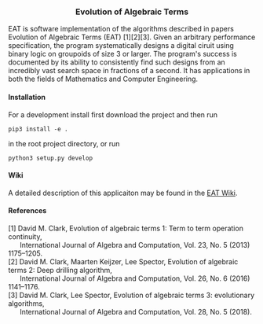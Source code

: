 <h3 align="center">Evolution of Algebraic Terms</h3>

<p>
EAT is software implementation of the algorithms described in papers Evolution of Algebraic Terms (EAT) [1][2][3]. Given an arbitrary performance specification, the program systematically designs a digital ciruit using binary logic on groupoids of size 3 or larger. The program's success is documented by its ability to consistently find such designs from an incredibly vast search space in fractions of
a second. It has applications in both the fields of Mathematics and Computer Engineering.
</p>

<h4>Installation</h4>

For a development install first download the project and then run
```
pip3 install -e .
```
in the root project directory, or run
```
python3 setup.py develop
```

<h4>Wiki</h4>

A detailed description of this applicaiton may be found in the [EAT Wiki](https://github.com/nick-falco/eat/wiki).

<h4>References</h4>

[1] David M. Clark, Evolution of algebraic terms 1: Term to term operation continuity,<br/>
&nbsp;&nbsp;&nbsp;&nbsp;&nbsp;&nbsp;International Journal of Algebra and Computation, Vol. 23, No. 5 (2013) 1175–1205.<br/>
[2] David M. Clark, Maarten Keijzer, Lee Spector, Evolution of algebraic terms 2: Deep drilling algorithm,<br/>
&nbsp;&nbsp;&nbsp;&nbsp;&nbsp;&nbsp;International Journal of Algebra and Computation, Vol. 26, No. 6 (2016) 1141–1176.<br/>
[3] David M. Clark, Lee Spector, Evolution of algebraic terms 3: evolutionary algorithms,<br/>
&nbsp;&nbsp;&nbsp;&nbsp;&nbsp;&nbsp;International Journal of Algebra and Computation, Vol. 28, No. 5 (2018).<br/>


